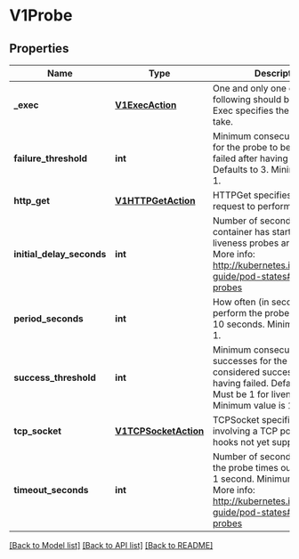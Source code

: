 # V1Probe

## Properties
Name | Type | Description | Notes
------------ | ------------- | ------------- | -------------
**_exec** | [**V1ExecAction**](V1ExecAction.md) | One and only one of the following should be specified. Exec specifies the action to take. | [optional] 
**failure_threshold** | **int** | Minimum consecutive failures for the probe to be considered failed after having succeeded. Defaults to 3. Minimum value is 1. | [optional] 
**http_get** | [**V1HTTPGetAction**](V1HTTPGetAction.md) | HTTPGet specifies the http request to perform. | [optional] 
**initial_delay_seconds** | **int** | Number of seconds after the container has started before liveness probes are initiated. More info: http://kubernetes.io/docs/user-guide/pod-states#container-probes | [optional] 
**period_seconds** | **int** | How often (in seconds) to perform the probe. Default to 10 seconds. Minimum value is 1. | [optional] 
**success_threshold** | **int** | Minimum consecutive successes for the probe to be considered successful after having failed. Defaults to 1. Must be 1 for liveness. Minimum value is 1. | [optional] 
**tcp_socket** | [**V1TCPSocketAction**](V1TCPSocketAction.md) | TCPSocket specifies an action involving a TCP port. TCP hooks not yet supported | [optional] 
**timeout_seconds** | **int** | Number of seconds after which the probe times out. Defaults to 1 second. Minimum value is 1. More info: http://kubernetes.io/docs/user-guide/pod-states#container-probes | [optional] 

[[Back to Model list]](../README.md#documentation-for-models) [[Back to API list]](../README.md#documentation-for-api-endpoints) [[Back to README]](../README.md)


